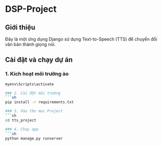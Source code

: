 # DSP-Project

## Giới thiệu
Đây là một ứng dụng Django sử dụng Text-to-Speech (TTS) để chuyển đổi văn bản thành giọng nói.

## Cài đặt và chạy dự án

### 1. Kích hoạt môi trường ảo
```sh
myenv\Scripts\activate

### 2. Cài đặt môi trường
```sh
pip install -r requirements.txt

### 3. Vào thư mục Project
```sh
cd tts_project

### 4. Chạy app 
```sh
python manage.py runserver
